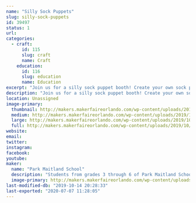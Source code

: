 ```yaml
---
name: "Silly Sock Puppets"
slug: silly-sock-puppets
id: 39497
status: 1
url: 
categories:
  - craft:
      id: 115
      slug: craft
      name: Craft
    education:
      id: 116
      slug: education
      name: Education
excerpt: "Join us for a silly sock puppet booth! Create your own sock puppet using recycled socks, buttons, beads, fabric, accessories, and more! Check out the display sock puppets created by 1st and 6th student teams from Park Maitland to gain inspiration for your ideas! "
description: "Join us for a silly sock puppet booth! Create your own sock puppet using recycled socks, buttons, beads, fabric, accessories, and more! Check out the display sock puppets created by 1st and 6th student teams from Park Maitland School to gain inspiration for your ideas! 6th Grade students will then guide attendees to use the Design Thinking process to transform a sock into their favorite characters from superheroes, to video game characters, to animals. Finally, take your new sock puppet creation with you to travel around the Maker Faire!  "
location: Unassigned
image-primary:
  thumbnail: http://makers.makerfaireorlando.com/wp-content/uploads/2019/10/maxresdefault-150x150.jpg
  medium: http://makers.makerfaireorlando.com/wp-content/uploads/2019/10/maxresdefault-300x169.jpg
  large: http://makers.makerfaireorlando.com/wp-content/uploads/2019/10/maxresdefault-1024x576.jpg
  full: http://makers.makerfaireorlando.com/wp-content/uploads/2019/10/maxresdefault.jpg
website: 
email: 
twitter: 
instagram: 
facebook: 
youtube: 
maker:
  name: "Park Maitland School"
  description: "Students from grades 3 through 6 of Park Maitland School take part in programmed Design Thinking classes twice a week. In their newly renovated Maker Space, students hone their 21st Century Skills of collaboration, problem solving, creativity, and critical thinking through project based learning. Students are encouraged to tinker and are taught the design process through different modes and hands-on learning experiences. Science, technology, engineering, the arts, and math all play a role in their learning! Students further share their learning to authentic audiences through showcases, hands-on exhibits, and by creating learning experiences for others."
  image-primary: http://makers.makerfaireorlando.com/wp-content/uploads/2018/09/PMS-Logo.jpg
last-modified-db: "2019-10-14 20:28:33"
last-exported: "2020-07-07 11:28:05"
---
```


